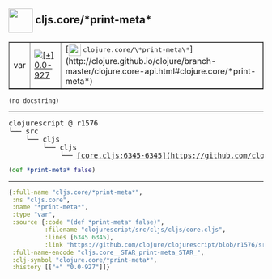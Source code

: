 ## <img width="48px" valign="middle" src="http://i.imgur.com/Hi20huC.png"> cljs.core/\*print-meta\*

 <table border="1">
<tr>
<td>var</td>
<td><a href="https://github.com/cljsinfo/api-refs/tree/0.0-927"><img valign="middle" alt="[+] 0.0-927" src="https://img.shields.io/badge/+-0.0--927-lightgrey.svg"></a> </td>
<td>
[<img height="24px" valign="middle" src="http://i.imgur.com/1GjPKvB.png"> <samp>clojure.core/\*print-meta\*</samp>](http://clojure.github.io/clojure/branch-master/clojure.core-api.html#clojure.core/*print-meta*)
</td>
</tr>
</table>

 <samp>
</samp>

```
(no docstring)
```

---

 <pre>
clojurescript @ r1576
└── src
    └── cljs
        └── cljs
            └── <ins>[core.cljs:6345-6345](https://github.com/clojure/clojurescript/blob/r1576/src/cljs/cljs/core.cljs#L6345-L6345)</ins>
</pre>

```clj
(def *print-meta* false)
```


---

```clj
{:full-name "cljs.core/*print-meta*",
 :ns "cljs.core",
 :name "*print-meta*",
 :type "var",
 :source {:code "(def *print-meta* false)",
          :filename "clojurescript/src/cljs/cljs/core.cljs",
          :lines [6345 6345],
          :link "https://github.com/clojure/clojurescript/blob/r1576/src/cljs/cljs/core.cljs#L6345-L6345"},
 :full-name-encode "cljs.core__STAR_print-meta_STAR_",
 :clj-symbol "clojure.core/*print-meta*",
 :history [["+" "0.0-927"]]}

```
